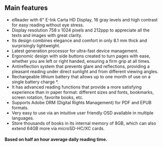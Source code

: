 ## Main features

- eReader with 6" E-Ink Carta HD Display, 16 gray levels and high contrast for easy reading without eye stress.
- Display resolution 758 x 1024 pixels and 212ppp to appreciate all the texts and images with great clarity.
- Its design combines elegance and comfort in only 8.1 mm thick and surprisingly lightweight.
- Latest generation processor for ultra-fast device management.
- Ergonomic design with side buttons created to turn pages with ease, whether you are left or right handed, ensuring a firm grip at all times.
- Antireflection system that prevents glare and reflections, providing a pleasant reading under direct sunlight and from different viewing angles.
- Rechargeable lithium battery that allows up to one month of use on a single battery charge *.
- It has advanced reading functions that provide a more satisfying experience than in paper format: different sizes and fonts, bookmarks, screen rotation, favorite books, etc.
- Supports Adobe DRM (Digital Rights Management) for PDF and EPUB formats.
- Very easy to use via an intuitive user friendly OSD available in multiple languages.
- Store thousands of books in its internal memory of 8GB, which can also extend 64GB more via microSD-HC/XC cards.

#### Based on half an hour average daily reading time.
